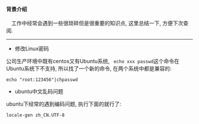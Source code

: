#### 背景介绍

&emsp;工作中经常会遇到一些很琐碎但是很重要的知识点, 这里总结一下, 方便下次查阅.

---


* 修改Linux密码

公司生产环境中既有centos又有Ubuntu系统, ` echo xxx passwd`这个命令在Ubuntu系统下不支持, 所以找了一个新的命令, 在两个系统中都是兼容的:

```
echo "root:123456"|chpasswd
```

* ubuntu中文乱码问题

ubuntu下经常的遇到编码问题, 执行下面的就行了:

```
locale-gen zh_CN.UTF-8
```
